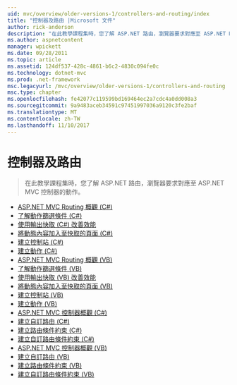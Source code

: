 ```yaml
---
uid: mvc/overview/older-versions-1/controllers-and-routing/index
title: "控制器及路由 |Microsoft 文件"
author: rick-anderson
description: "在此教學課程集時，您了解 ASP.NET 路由，瀏覽器要求對應至 ASP.NET MVC 控制器的動作。"
ms.author: aspnetcontent
manager: wpickett
ms.date: 09/28/2011
ms.topic: article
ms.assetid: 124df537-428c-4861-b6c2-4830c094fe0c
ms.technology: dotnet-mvc
ms.prod: .net-framework
msc.legacyurl: /mvc/overview/older-versions-1/controllers-and-routing
msc.type: chapter
ms.openlocfilehash: fe42077c119599bd169464ec2a7cdc4a0dd008a3
ms.sourcegitcommit: 9a9483aceb34591c97451997036a9120c3fe2baf
ms.translationtype: MT
ms.contentlocale: zh-TW
ms.lasthandoff: 11/10/2017
---
```

<a name="controllers-and-routing"></a>控制器及路由
====================
> 在此教學課程集時，您了解 ASP.NET 路由，瀏覽器要求對應至 ASP.NET MVC 控制器的動作。


- [ASP.NET MVC Routing 概觀 (C#)](asp-net-mvc-routing-overview-cs.md)
- [了解動作篩選條件 (C#)](understanding-action-filters-cs.md)
- [使用輸出快取 (C#) 改善效能](improving-performance-with-output-caching-cs.md)
- [將動態內容加入至快取的頁面 (C#)](adding-dynamic-content-to-a-cached-page-cs.md)
- [建立控制站 (C#)](creating-a-controller-cs.md)
- [建立動作 (C#)](creating-an-action-cs.md)
- [ASP.NET MVC Routing 概觀 (VB)](asp-net-mvc-routing-overview-vb.md)
- [了解動作篩選條件 (VB)](understanding-action-filters-vb.md)
- [使用輸出快取 (VB) 改善效能](improving-performance-with-output-caching-vb.md)
- [將動態內容加入至快取的頁面 (VB)](adding-dynamic-content-to-a-cached-page-vb.md)
- [建立控制站 (VB)](creating-a-controller-vb.md)
- [建立動作 (VB)](creating-an-action-vb.md)
- [ASP.NET MVC 控制器概觀 (C#)](aspnet-mvc-controllers-overview-cs.md)
- [建立自訂路由 (C#)](creating-custom-routes-cs.md)
- [建立路由條件約束 (C#)](creating-a-route-constraint-cs.md)
- [建立自訂路由條件約束 (C#)](creating-a-custom-route-constraint-cs.md)
- [ASP.NET MVC 控制器概觀 (VB)](asp-net-mvc-controller-overview-vb.md)
- [建立自訂路由 (VB)](creating-custom-routes-vb.md)
- [建立路由條件約束 (VB)](creating-a-route-constraint-vb.md)
- [建立自訂路由條件約束 (VB)](creating-a-custom-route-constraint-vb.md)
